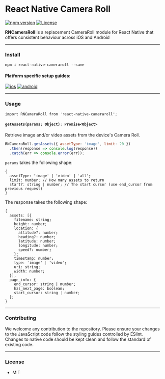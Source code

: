 # React Native Camera Roll

[![npm version](https://img.shields.io/npm/v/react-native-cameraroll.svg)](https://www.npmjs.com/package/react-native-cameraroll)
[![License](https://img.shields.io/npm/l/react-native-cameraroll.svg)](/LICENSE)

**RNCameraRoll** is a replacement CameraRoll module for React Native that offers consistent behaviour across iOS and Android
<hr>

### Install
```
npm i react-native-cameraroll --save
```

#### Platform specific setup guides:
[![ios](https://a.fsdn.com/sd/topics/ios_64.png)](docs/installation.ios.md)   [![android](https://a.fsdn.com/sd/topics/android_64.png)](docs/installation.android.md)

<hr>

### Usage

`import RNCameraRoll from 'react-native-cameraroll';`

#### `getAssets(params: Object): Promise<Object>`

Retrieve image and/or video assets from the device's Camera Roll.

```javascript
RNCameraRoll.getAssets({ assetType: 'image', limit: 20 })
  .then(response => console.log(response))
  .catch(err => console.error(err));
```

`params` takes the following shape:
```
{
  assetType: 'image' | 'video' | 'all';
  limit: number; // How many assets to return
  start?: string | number; // The start cursor (use end_cursor from previous request)
}
```

The response takes the following shape:
```
{
  assets: [{
    filename: string;
    height: number;
    location: {
      altitude?: number;
      heading?: number;
      latitude: number;
      longitude: number;
      speed?: number;
    };
    timestamp: number;
    type: 'image' | 'video';
    uri: string;
    width: number;
  }],
  page_info: {
    end_cursor: string | number;
    has_next_page: boolean;
    start_cursor: string | number;
  };
}
```

<hr>

### Contributing

We welcome any contribution to the repository. Please ensure your changes to the JavaScript code follow the styling guides controlled by ESlint. Changes to native code should be kept clean and follow the standard of existing code.

<hr>

### License

- MIT
